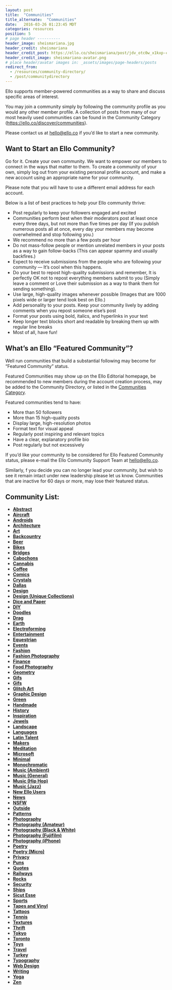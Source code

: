 ```yaml
---
layout: post
title:  "Communities"
title_alternate:  "Communities"
date:   2016-03-26 01:23:45 MDT
categories: resources
position: 5
# page header ----------
header_image: sheismariana.jpg
header_credit: sheismariana
header_credit_post: https://ello.co/sheismariana/post/jdv_otc0w_x1kxp-curujg
header_credit_image: sheismariana-avatar.png
# place header/avatar images in: _assets/images/page-headers/posts
redirect_from:
  - /resources/community-directory/
  - /post/communitydirectory
---
```


<!-- DO NOT DELETE. App links lead here. -->

Ello supports member-powered communities as a way to share and discuss specific areas of interest.

You may join a community simply by following the community profile as you would any other member profile. A collection of posts from many of our most heavily used communities can be found in the Community Category (https://ello.co/discover/communities).

Please contact us at hello@ello.co if you’d like to start a new community.

## Want to Start an Ello Community?

Go for it. Create your own community. We want to empower our members to connect in the ways that matter to them. To create a community of your own, simply log out from your existing personal profile account, and make a new account using an appropriate name for your community.

Please note that you will have to use a different email address for each account.

Below is a list of best practices to help your Ello community thrive:

* Post regularly to keep your followers engaged and excited
* Communities perform best when their moderators post at least once every three days, but not more than five times per day (If you publish numerous posts all at once, every day your members may become overwhelmed and stop following you.)
* We recommend no more than a few posts per hour
* Do not mass-follow people or mention unrelated members in your posts as a way to gain follow-backs (This can appear spammy and usually backfires.)
* Expect to receive submissions from the people who are following your community — It’s cool when this happens.
* Do your best to repost high-quality submissions and remember, It is perfectly OK not to repost everything members submit to you (Simply leave a comment or Love their submission as a way to thank them for sending something).
* Use large, high-quality images whenever possible (Images that are 1000 pixels wide or larger tend look best on Ello.)
* Add personality to your posts. Keep your community lively by adding comments when you repost someone else’s post
* Format your posts using bold, italics, and hyperlinks in your text
* Keep longer text blocks short and readable by breaking them up with regular line breaks
* Most of all, have fun!

## What’s an Ello “Featured Community”?

Well run communities that build a substantial following may become for “Featured Community” status.

Featured Communities may show up on the Ello Editorial homepage, be recommended to new members during the account creation process, may be added to the Community Directory, or listed in the [Communities Category](https://ello.co/discover/communities).

Featured communities tend to have:
* More than 50 followers
* More than 15 high-quality posts
* Display large, high-resolution photos
* Format text for visual appeal
* Regularly post inspiring and relevant topics
* Have a clear, explanatory profile bio
* Post regularly but not excessively

If you’d like your community to be considered for Ello Featured Community status, please e-mail the Ello Community Support Team at hello@ello.co.

Similarly, f you decide you can no longer lead your community, but wish to see it remain intact under new leadership please let us know. Communities that are inactive for 60 days or more, may lose their featured status.

## Community List:

- **[Abstract](https://ello.co/elloabstract)**
- **[Aircraft](https://ello.co/elloaircraft)**
- **[Androids](https://ello.co/elloandroid)**
- **[Architecture](https://ello.co/elloarchitecture)**
- **[Art](https://ello.co/elloart)**
- **[Backcountry](https://ello.co/ellobackcountry)**
- **[Beer](https://ello.co/ellobrew)**
- **[Bikes](https://ello.co/bikelove)**
- **[Bridges](https://ello.co/ellobridges)**
- **[Cabochons](https://ello.co/cabochons)**
- **[Cannabis](https://ello.co/ellocannabis)**
- **[Coffee](https://ello.co/ellocoffeelovers)**
- **[Comics](https://ello.co/comicbuzz)**
- **[Crystals](https://ello.co/ellocrystals)**
- **[Dallas](https://ello.co/dallasnews)**
- **[Design](https://ello.co/ellodesign)**
- **[Design (Unique Collections)](https://ello.co/p-e-a-c)**
- **[Dice and Paper](https://ello.co/ello_dice_and_paper)**
- **[DIY](https://ello.co/ellodiy)**
- **[Doodles](https://ello.co/doodlehouse)**
- **[Drag](https://ello.co/ellodrag)**
- **[Earth](https://ello.co/travelwithme)**
- **[Electroforming](https://ello.co/elloelectroforming)**
- **[Entertainment](https://ello.co/entertainment)**
- **[Equestrian](https://ello.co/elloequestrian)**
- **[Events](https://ello.co/ello-events)**
- **[Fashion](https://ello.co/ellofashion)**
- **[Fashion Photography](https://ello.co/fashionphotography)**
- **[Finance](https://ello.co/ellofinance)**
- **[Food Photography](https://ello.co/ellofoodphotography)**
- **[Geometry](https://ello.co/geometry)**
- **[Gifs](https://ello.co/ellogifs)**
- **[Gifs](http://ello.co/gifs)**
- **[Glitch Art](https://ello.co/elloglitchart)**
- **[Graphic Design](https://ello.co/graphicdesign)**
- **[Green](https://ello.co/ellogreen)**
- **[Handmade](https://ello.co/handmadeconnect)**
- **[History](https://ello.co/oldendaze)**
- **[Inspiration](https://ello.co/dailyinspiration)**
- **[Jewels](https://ello.co/ellojewels)**
- **[Landscape](https://ello.co/ellolandscape)**
- **[Languages](https://ello.co/ellolanguages)**
- **[Latin Talent](https://ello.co/ellolatintalent)**
- **[Makers](https://ello.co/ellomakers)**
- **[Meditation](https://ello.co/meditation)**
- **[Microsoft](https://ello.co/ellomicrosoft)**
- **[Minimal](https://ello.co/ellominimal)**
- **[Monochromatic](https://ello.co/monochromatica)**
- **[Music (Ambient)](https://ello.co/elloambient)**
- **[Music (General)](https://ello.co/ellomusic)**
- **[Music (Hip Hop)](https://ello.co/ellohiphop)**
- **[Music (Jazz)](https://ello.co/ellojazz)**
- **[New Ello Users](https://ello.co/ellonew)**
- **[News](https://ello.co/ellonews)**
- **[NSFW](https://ello.co/hotsexywomen)**
- **[Outside](https://ello.co/ellooutside)**
- **[Patterns](https://ello.co/ellopatterns)**
- **[Photography](https://ello.co/ellophotography)**
- **[Photography (Amateur)](https://ello.co/amateur_photography)**
- **[Photography (Black & White)](https://ello.co/black-and-white-photography)**
- **[Photography (Fujifilm)](https://ello.co/ellofujifilm)**
- **[Photography (iPhone)](https://ello.co/elloiphoneography)**
- **[Poetry](https://ello.co/ellopoetry)**
- **[Poetry (Micro)](https://ello.co/micro_poetics)**
- **[Privacy](https://ello.co/elloprivacy)**
- **[Puns](https://ello.co/ellopundemonium)**
- **[Quotes](https://ello.co/quotes)**
- **[Railways](https://ello.co/ellorailways)**
- **[Rocks](https://ello.co/ellorockhounds)**
- **[Security](https://ello.co/ellosecurity)**
- **[Ships](https://ello.co/elloships)**
- **[Sicut Esse](https://ello.co/sicutesse)**
- **[Sports](https://ello.co/ellosport)**
- **[Tapes and Vinyl](https://ello.co/ellotapesandvinyl)**
- **[Tattoos](https://ello.co/ellotattoos)**
- **[Tennis](https://ello.co/tennisblog)**
- **[Textures](https://ello.co/ellotextures)**
- **[Thrift](https://ello.co/ellothrift)**
- **[Tokyo](https://ello.co/ello_tokyo)**
- **[Toronto](https://ello.co/ellotoronto)**
- **[Toys](https://ello.co/ellotoys)**
- **[Travel](https://ello.co/ellotravel)**
- **[Turkey](https://ello.co/elloturkiye)**
- **[Typography](https://ello.co/ellotypography)**
- **[Web Design](https://ello.co/ellowebdesign)**
- **[Writing](https://ello.co/ellowrites)**
- **[Yoga](https://ello.co/elloyoga)**
- **[Zen](https://ello.co/ellozen)**

